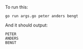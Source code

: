 To run this:

    go run args.go peter anders bengt

And it should output:

    PETER
    ANDERS
    BENGT
